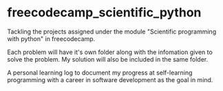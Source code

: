 # freecodecamp_scientific_python
Tackling the projects assigned under the module "Scientific programming with python" in freecodecamp.

Each problem will have it's own folder along with the infomation given to solve the problem. My solution will also be included in the same folder. 

A personal learning log to document my progress at self-learning programming with a career in software development as the goal in mind.
